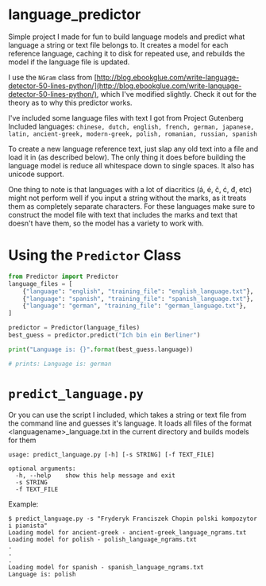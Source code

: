 language_predictor
==================

Simple project I made for fun to build language models and predict what language a string or text file belongs to. It creates a model for each reference language, caching it to disk for repeated use, and rebuilds the model if the language file is updated.

I use the `NGram` class from [http://blog.ebookglue.com/write-language-detector-50-lines-python/](http://blog.ebookglue.com/write-language-detector-50-lines-python/), which I've modified slightly. Check it out for the theory as to why this predictor works. 

I've included some language files with text I got from Project Gutenberg
Included languages: `chinese, dutch, english, french, german, japanese, latin, ancient-greek, modern-greek, polish, romanian, russian, spanish`

To create a new language reference text, just slap any old text into a file and load it in (as described below). The only thing it does before building the language model is reduce all whitespace down to single spaces. It also has unicode support. 

One thing to note is that languages with a lot of diacritics (á, é, č, ć, đ, etc) might not perform well if you input a string without the marks, as it treats them as completely separate characters. For these languages make sure to construct the model file with text that includes the marks and text that doesn't have them, so the model has a variety to work with.

Using the `Predictor` Class
========
```python
from Predictor import Predictor
language_files = [
    {"language": "english", "training_file": "english_language.txt"},
    {"language": "spanish", "training_file": "spanish_language.txt"},
    {"language": "german", "training_file": "german_language.txt"},
]

predictor = Predictor(language_files)
best_guess = predictor.predict("Ich bin ein Berliner")

print("Language is: {}".format(best_guess.language))

# prints: Language is: german
```
`predict_language.py`
================
Or you can use the script I included, which takes a string or text file from the command line and guesses it's language. It loads all files of the format &lt;languagename&gt;_language.txt in the current directory and builds models for them

    usage: predict_language.py [-h] [-s STRING] [-f TEXT_FILE]
    
    optional arguments:
      -h, --help    show this help message and exit
      -s STRING
      -f TEXT_FILE

Example:

    $ predict_language.py -s "Fryderyk Franciszek Chopin polski kompozytor i pianista"
    Loading model for ancient-greek - ancient-greek_language_ngrams.txt
    Loading model for polish - polish_language_ngrams.txt
    .
    .
    .
    Loading model for spanish - spanish_language_ngrams.txt
    Language is: polish